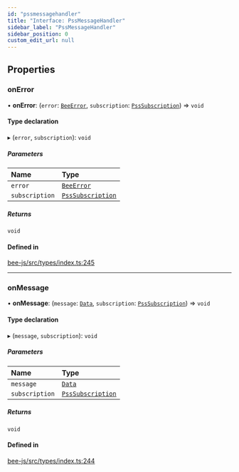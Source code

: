 ```yaml
---
id: "pssmessagehandler"
title: "Interface: PssMessageHandler"
sidebar_label: "PssMessageHandler"
sidebar_position: 0
custom_edit_url: null
---
```


## Properties

### onError

• **onError**: (`error`: [`BeeError`](../classes/beeerror.md), `subscription`: [`PssSubscription`](psssubscription.md)) =\> `void`

#### Type declaration

▸ (`error`, `subscription`): `void`

##### Parameters

| Name | Type |
| :------ | :------ |
| `error` | [`BeeError`](../classes/beeerror.md) |
| `subscription` | [`PssSubscription`](psssubscription.md) |

##### Returns

`void`

#### Defined in

[bee-js/src/types/index.ts:245](https://github.com/ethersphere/bee-js/blob/6f227e1/src/types/index.ts#L245)

___

### onMessage

• **onMessage**: (`message`: [`Data`](data.md), `subscription`: [`PssSubscription`](psssubscription.md)) =\> `void`

#### Type declaration

▸ (`message`, `subscription`): `void`

##### Parameters

| Name | Type |
| :------ | :------ |
| `message` | [`Data`](data.md) |
| `subscription` | [`PssSubscription`](psssubscription.md) |

##### Returns

`void`

#### Defined in

[bee-js/src/types/index.ts:244](https://github.com/ethersphere/bee-js/blob/6f227e1/src/types/index.ts#L244)
